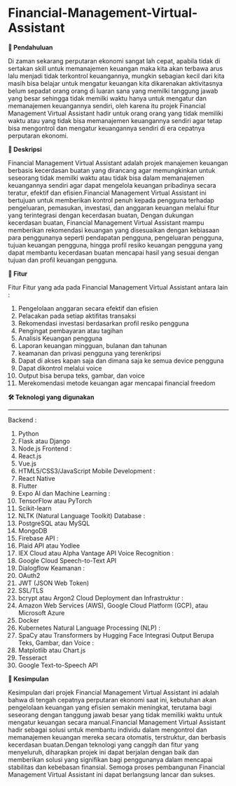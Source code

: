 # Financial-Management-Virtual-Assistant
**📄 Pendahuluan**

Di zaman sekarang perputaran ekonomi sangat lah cepat, apabila tidak di sertakan skill untuk memanajemen keuangan maka kita akan terbawa arus lalu menjadi tidak terkontrol keuangannya, mungkin sebagian kecil dari kita masih bisa belajar untuk mengatur keuangan kita dikarenakan aktivitasnya belum sepadat orang orang di luaran sana yang memilki tanggung jawab yang besar sehingga tidak memilki waktu hanya untuk mengatur dan memanajemen keuangannya sendiri, oleh karena itu projek Financial Management Virtual Assistant hadir untuk orang orang yang tidak memiliki waktu atau yang tidak bisa memanajemen keuangannya sendiri agar tetap bisa mengontrol dan mengatur keuangannya sendiri di era cepatnya perputaran ekonomi.

  
**📄 Deskripsi**

Financial Management Virtual Assistant adalah projek manajemen keuangan berbasis kecerdasan buatan yang dirancang agar memungkinkan untuk seseorang tidak memilki waktu atau tidak bisa dalam memanajemen keuangannya sendiri agar dapat mengelola keuangan pribadinya secara teratur, efektif dan efisien.Financial Management Virtual Assistant ini bertujuan untuk memberikan kontrol penuh kepada pengguna terhadap pengeluaran, pemasukan, investasi, dan anggaran keuangan melalui fitur yang terintegrasi dengan kecerdasan buatan, Dengan dukungan kecerdasan buatan, Financial Management Virtual Assistant mampu memberikan rekomendasi keuangan yang disesuaikan dengan kebiasaan para penggunanya seperti pendapatan pengguna, pengeluaran pengguna, tujuan keuangan pengguna, hingga profil resiko keuangan pengguna yang dapat membantu kecerdasan buatan mencapai hasil yang sesuai dengan tujuan dan profil keuangan pengguna.


**🎯 Fitur**

Fitur Fitur yang ada pada Financial Management Virtual Assistant antara lain :
1. Pengelolaan anggaran secara efektif dan efisien
2. Pelacakan pada setiap aktifitas transaksi
3. Rekomendasi investasi berdasarkan profil resiko pengguna
4. Pengingat pembayaran atau tagihan
5. Analisis Keuangan pengguna
6. Laporan keuangan mingguan, bulanan dan tahunan
7. keamanan dan privasi pengguna yang terenkripsi
8. Dapat di akses kapan saja dan dimana saja ke semua device pengguna
9. Dapat dikontrol melalui voice
10. Output bisa berupa teks, gambar, dan voice
11. Merekomendasi metode keuangan agar mencapai financial freedom


**🛠 Teknologi yang digunakan**
_________________________________________________________________________________________________________________________________________________________________________
Backend :
  1. Python
  2. Flask atau Django
  3. Node.js
Frontend :
  4. React.js
  5. Vue.js
  6. HTML5/CSS3/JavaScript
Mobile Development :
  7. React Native
  8. Flutter
  9. Expo
AI dan Machine Learning :
  10. TensorFlow atau PyTorch
  11. Scikit-learn
  12. NLTK (Natural Language Toolkit)
Database :
  13. PostgreSQL atau MySQL
  14. MongoDB
  15. Firebase
API :
  16. Plaid API atau Yodlee
  17. IEX Cloud atau Alpha Vantage API
Voice Recognition :
  18. Google Cloud Speech-to-Text API
  19. Dialogflow
Keamanan :
  20. OAuth2
  21. JWT (JSON Web Token)
  22. SSL/TLS
  23. bcrypt atau Argon2
Cloud Deployment dan Infrastruktur :
  24. Amazon Web Services (AWS), Google Cloud Platform (GCP), atau Microsoft Azure
  25. Docker
  26. Kubernetes
Natural Language Processing (NLP) :
  27. SpaCy atau Transformers by Hugging Face
Integrasi Output Berupa Teks, Gambar, dan Voice :
  28. Matplotlib atau Chart.js
  29. Tesseract
  30. Google Text-to-Speech API


**📄 Kesimpulan**

Kesimpulan dari projek Financial Management Virtual Assistant ini adalah bahwa di tengah cepatnya perputaran ekonomi saat ini, kebutuhan akan pengelolaan keuangan yang efisien semakin meningkat, terutama bagi seseorang dengan tanggung jawab besar yang tidak memiliki waktu untuk mengatur keuangan secara manual.Financial Management Virtual Assistant hadir sebagai solusi untuk membantu individu dalam mengontrol dan memanajemen keuangan mereka secara otomatis, terstruktur, dan berbasis kecerdasan buatan.Dengan teknologi yang canggih dan fitur yang menyeluruh, diharapkan projek ini dapat berjalan dengan baik dan memberikan solusi yang signifikan bagi penggunanya dalam mencapai stabilitas dan kebebasan finansial. Semoga proses pembangunan Financial Management Virtual Assistant ini dapat berlangsung lancar dan sukses.
